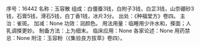 序号：16442
名称：玉容散
组成：白僵蚕3钱，白附子3钱，白芷3钱，山奈硼砂3钱，石膏5钱，滑石5钱，白丁香1钱，冰片3分。
出处：《种福堂方》卷四。
主治：雀斑。
加减：None
功效：润颜色。
用法用量：临睡用少许水和，搽面；人乳调搽更妙。
制备方法：上为细末。
临床应用：None
各家论述：None
用药禁忌：None
附注：玉容粉（《集验良方拔萃》卷四）。
